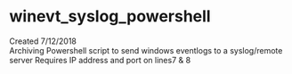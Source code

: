 # winevt_syslog_powershell
Created 7/12/2018  
Archiving Powershell script to send windows eventlogs to a syslog/remote server
Requires IP address and port on lines7 & 8
